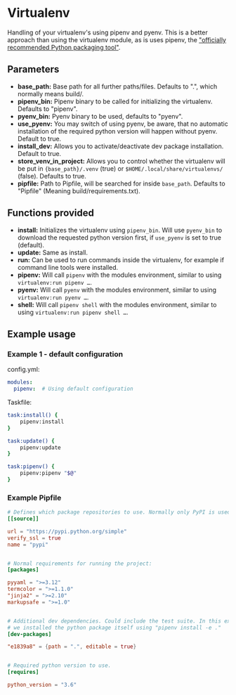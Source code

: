 # Virtualenv

Handling of your virtualenv's using pipenv and pyenv. This is a better approach than using
the virtualenv module, as is uses pipenv, the
["officially recommended Python packaging tool"](https://packaging.python.org/tutorials/managing-dependencies/#managing-dependencies).

## Parameters

* **base_path:** Base path for all further paths/files. Defaults to ".", which normally means build/.
* **pipenv_bin:** Pipenv binary to be called for initializing the virtualenv. Defaults to "pipenv".
* **pyenv_bin:** Pyenv binary to be used, defaults to "pyenv".
* **use_pyenv:** You may switch of using pyenv, be aware, that no automatic installation of the required
  python version will happen without pyenv. Default to true.
* **install_dev:** Allows you to activate/deactivate dev package installation. Default to true.
* **store_venv_in_project:** Allows you to control whether the virtualenv will be put in `{base_path}/.venv` (true)
  or `$HOME/.local/share/virtualenvs/` (false). Defaults to true.
* **pipfile:** Path to Pipfile, will be searched for inside `base_path`. Defaults to "Pipfile"
  (Meaning build/requirements.txt).

## Functions provided

* **install:** Initializes the virtualenv using `pipenv_bin`. Will use `pyenv_bin` to download the
  requested python version first, if `use_pyenv` is set to true (default). 
* **update:** Same as install.
* **run:** Can be used to run commands inside the virtualenv, for example if command line tools were installed.
* **pipenv:** Will call `pipenv` with the modules environment, similar to using `virtualenv:run pipenv …`.
* **pyenv:** Will call `pyenv` with the modules environment, similar to using `virtualenv:run pyenv …`.
* **shell:** Will call `pipenv shell` with the modules environment, similar to using `virtualenv:run pipenv shell …`.

## Example usage

### Example 1 - default configuration

config.yml:
```yaml
modules:
  pipenv:  # Using default configuration
```

Taskfile:
```bash
task:install() {
    pipenv:install
}

task:update() {
    pipenv:update
}

task:pipenv() {
    pipenv:pipenv "$@"
}
```

### Example Pipfile

```toml
# Defines which package repositories to use. Normally only PyPI is used.
[[source]]

url = "https://pypi.python.org/simple"
verify_ssl = true
name = "pypi"


# Normal requirements for running the project:
[packages]

pyyaml = ">=3.12"
termcolor = ">=1.1.0"
"jinja2" = ">=2.10"
markupsafe = ">=1.0"


# Additional dev dependencies. Could include the test suite. In this example
# we installed the python package itself using "pipenv install -e ."
[dev-packages]

"e1839a8" = {path = ".", editable = true}


# Required python version to use.
[requires]

python_version = "3.6"

```

